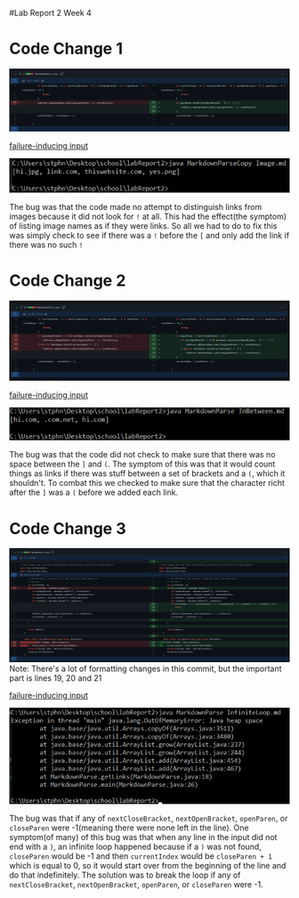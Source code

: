#Lab Report 2 Week 4

# Code Change 1

![Image](codeChangeScreenshot.png)

[failure-inducing input](https://github.com/Stephen-Schuster/markdown-parse/blob/main/Image.md)

![Image](failure.png)

The bug was that the code made no attempt to distinguish links from images because it did not look for `!` at all. This had the effect(the symptom) of listing image names as if they were links. So all we had to do to fix this was simply check to see if there was a `!` before the `[` and only add the link if there was no such `!`

# Code Change 2

![Image](codeChangeScreenshot-2.png)

[failure-inducing input](https://github.com/Stephen-Schuster/markdown-parse/blob/main/InBetween.md)

![Image](failure2.png)

The bug was that the code did not check to make sure that there was no space between the `]` and `(`. The symptom of this was that it would count things as links if there was stuff between a set of brackets and a `(`, which it shouldn't. To combat this we checked to make sure that the character richt after the `]` was a `(` before we added each link.

# Code Change 3

![Image](codeChangeScreenshot-3.png)
Note: There's a lot of formatting changes in this commit, but the important part is lines 19, 20 and 21

[failure-inducing input](https://github.com/Stephen-Schuster/markdown-parse/blob/main/InfiniteLoop.md)

![Image](failure3.png)

The bug was that if any of `nextCloseBracket`, `nextOpenBracket`, `openParen`, or `closeParen` were -1(meaning there were none left in the line). One symptom(of many) of this bug was that when any line in the input did not end with a `)`, an infinite loop happened because if a `)` was not found, `closeParen` would be -1 and then `currentIndex` would be `closeParen + 1` which is equal to 0, so it would start over from the beginning of the line and do that indefinitely. The solution was to break the loop if any of  `nextCloseBracket`, `nextOpenBracket`, `openParen`, or `closeParen` were -1.
